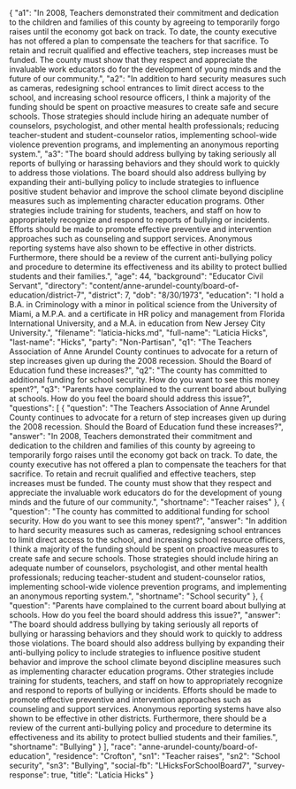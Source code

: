 {
  "a1": "In 2008, Teachers demonstrated their commitment and dedication to the children and families of this county by agreeing to temporarily forgo raises until the economy got back on track. To date, the county executive has not offered a plan to compensate the teachers for that sacrifice. To retain and recruit qualified and effective teachers, step increases must be funded. The county must show that they respect and appreciate the invaluable work educators do for the development of young minds and the future of our community.",
  "a2": "In addition to hard security measures such as cameras, redesigning school entrances to limit direct access to the school, and increasing school resource officers, I think a majority of the funding should be spent on proactive measures to create safe and secure schools. Those strategies should include hiring an adequate number of counselors, psychologist, and other mental health professionals; reducing teacher-student and student-counselor ratios, implementing school-wide violence prevention programs, and implementing an anonymous reporting system.",
  "a3": "The board should address bullying by taking seriously all reports of bullying or harassing behaviors and they should work to quickly to address those violations. The board should also address bullying by expanding their anti-bullying policy to include strategies to influence positive student behavior and improve the school climate beyond discipline measures such as implementing character education programs. Other strategies include training for students, teachers, and staff on how to appropriately recognize and respond to reports of bullying or incidents. Efforts should be made to promote effective preventive and intervention approaches such as counseling and support services. Anonymous reporting systems have also shown to be effective in other districts. Furthermore, there should be a review of the current anti-bullying policy and procedure to determine its effectiveness and its ability to protect bullied students and their families.",
  "age": 44,
  "background": "Educator Civil Servant",
  "directory": "content/anne-arundel-county/board-of-education/district-7",
  "district": 7,
  "dob": "8/30/1973",
  "education": "I hold a B.A. in Criminology with a minor in political science from the University of Miami, a M.P.A. and a certificate in HR policy and management from Florida International University, and a M.A. in education from New Jersey City University.",
  "filename": "laticia-hicks.md",
  "full-name": "Laticia Hicks",
  "last-name": "Hicks",
  "party": "Non-Partisan",
  "q1": "The Teachers Association of Anne Arundel County continues to advocate for a return of step increases given up during the 2008 recession. Should the Board of Education fund these increases?",
  "q2": "The county has committed to additional funding for school security. How do you want to see this money spent?",
  "q3": "Parents have complained to the current board about bullying at schools. How do you feel the board should address this issue?",
  "questions": [
    {
      "question": "The Teachers Association of Anne Arundel County continues to advocate for a return of step increases given up during the 2008 recession. Should the Board of Education fund these increases?",
      "answer": "In 2008, Teachers demonstrated their commitment and dedication to the children and families of this county by agreeing to temporarily forgo raises until the economy got back on track. To date, the county executive has not offered a plan to compensate the teachers for that sacrifice. To retain and recruit qualified and effective teachers, step increases must be funded. The county must show that they respect and appreciate the invaluable work educators do for the development of young minds and the future of our community.",
      "shortname": "Teacher raises"
    },
    {
      "question": "The county has committed to additional funding for school security. How do you want to see this money spent?",
      "answer": "In addition to hard security measures such as cameras, redesigning school entrances to limit direct access to the school, and increasing school resource officers, I think a majority of the funding should be spent on proactive measures to create safe and secure schools. Those strategies should include hiring an adequate number of counselors, psychologist, and other mental health professionals; reducing teacher-student and student-counselor ratios, implementing school-wide violence prevention programs, and implementing an anonymous reporting system.",
      "shortname": "School security"
    },
    {
      "question": "Parents have complained to the current board about bullying at schools. How do you feel the board should address this issue?",
      "answer": "The board should address bullying by taking seriously all reports of bullying or harassing behaviors and they should work to quickly to address those violations. The board should also address bullying by expanding their anti-bullying policy to include strategies to influence positive student behavior and improve the school climate beyond discipline measures such as implementing character education programs. Other strategies include training for students, teachers, and staff on how to appropriately recognize and respond to reports of bullying or incidents. Efforts should be made to promote effective preventive and intervention approaches such as counseling and support services. Anonymous reporting systems have also shown to be effective in other districts. Furthermore, there should be a review of the current anti-bullying policy and procedure to determine its effectiveness and its ability to protect bullied students and their families.",
      "shortname": "Bullying"
    }
  ],
  "race": "anne-arundel-county/board-of-education",
  "residence": "Crofton",
  "sn1": "Teacher raises",
  "sn2": "School security",
  "sn3": "Bullying",
  "social-fb": "LHicksForSchoolBoard7",
  "survey-response": true,
  "title": "Laticia Hicks"
}
